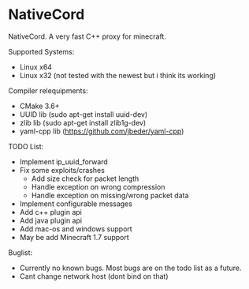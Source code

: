 # NativeCord
NativeCord. A very fast C++ proxy for minecraft.

Supported Systems:
- Linux x64
- Linux x32 (not tested with the newest but i think its working)

Compiler relequipments:
- CMake 3.6+
- UUID lib (sudo apt-get install uuid-dev)
- zlib lib (sudo apt-get install zlib1g-dev)
- yaml-cpp lib (https://github.com/jbeder/yaml-cpp)


TODO List:
- Implement ip_uuid_forward
- Fix some exploits/crashes
  - Add size check for packet length
  - Handle exception on wrong compression
  - Handle exception on missing/wrong packet data
- Implement configurable messages
- Add c++ plugin api
- Add java plugin api
- Add mac-os and windows support
- May be add Minecraft 1.7 support

Buglist:
- Currently no known bugs. Most bugs are on the todo list as a future.
- Cant change network host (dont bind on that)
